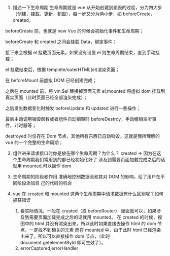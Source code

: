 1. 描述一下生命周期
   生命周期就是 vue 从开始创建到销毁的过程，分为四大步（创建，挂载，更新，销毁），每一步又分为两小步，如 beforeCreate，created。

<!--  -->

beforeCreate 前，也就是 new Vue 的时候会初始化事件和生命周期；

<!--  -->

beforeCreate 和 created 之间会挂载 Data，绑定事件；

<!--  -->

接下来会根据 el 挂载页面元素，如果没有设置 el 则生命周期结束，直到手动挂载；

<!--  -->

el 挂载结束后，根据 templete/outerHTML(el)渲染页面；

<!--  -->

在 beforeMount 前虚拟 DOM 已经创建完成；

<!--  -->

之后在 mounted 前，将 vm.\$el 替换掉页面元素 el;mounted 将虚拟 dom 挂载到真实页面（此时页面已经全部渲染完成）；

<!--  -->

之后发生数据变化时触发 beforeUpdate 和 updated 进行一些操作；

<!--  -->

最后主动调用销毁函数或者组件自动销毁时 beforeDestroy，手动撤销监听事件，计时器等；

<!--  -->

destroyed 时仅存在 Dom 节点，其他所有东西已自动销毁。这就是我所理解的 vue 的一个完整的生命周期；

2. 组件进来请求接口时你是放在哪个生命周期？为什么？
   created => 因为在这个生命周期我们常用到的都已经初始化好了
   涉及到需要页面加载完成之后的话就用 mounted,可以操作 dom
3. 生命周期的阶段和作用
   准确地控制数据流和其对 DOM 的影响，给了用户在不同阶段添加自
   己的代码的机会

4. vue 在 created 和 mounted 这两个生命周期中请求数据有什么区别呢？如何抓获错误
   1. 看实际情况，一般在 created（或 beforeRouter） 里面就可以，如果涉及到需要页面加载完成之后的话就用 mounted。
      在 created 的时候，视图中的 html 并没有渲染出来，所以此时如果直接去操作 html 的 dom 节点，一定找不到相关的元素
      而在 mounted 中，由于此时 html 已经渲染出来了，所以可以直接操作 dom 节点，（此时 document.getelementById 即可生效了）。
   2. errorCaptured,errorHandler
